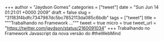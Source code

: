 
+++
author = "Jaydson Gomes"
categories = ["tweet"]
date = "Sun Jun 14 01:21:01 +0000 2009"
draft = false
slug = "31183f4bdfc7347987dc5bc7852113da085c6bdb"
tags = ["tweet"]
title = """Trabalhando no Framework ..."""
tweet = true
micro = true
tweet_url = "https://twitter.com/jaydson/status/2160091034"
+++
Trabalhando no Framework Javascript da nova versão do #theWebMind
